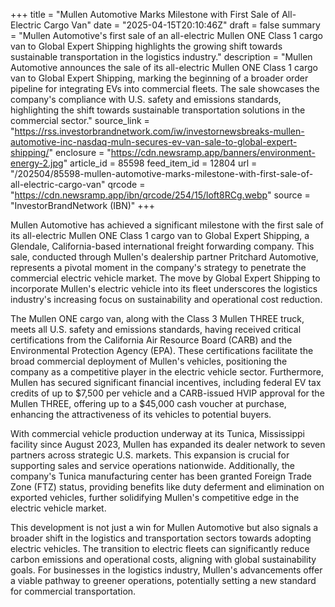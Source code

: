 +++
title = "Mullen Automotive Marks Milestone with First Sale of All-Electric Cargo Van"
date = "2025-04-15T20:10:46Z"
draft = false
summary = "Mullen Automotive's first sale of an all-electric Mullen ONE Class 1 cargo van to Global Expert Shipping highlights the growing shift towards sustainable transportation in the logistics industry."
description = "Mullen Automotive announces the sale of its all-electric Mullen ONE Class 1 cargo van to Global Expert Shipping, marking the beginning of a broader order pipeline for integrating EVs into commercial fleets. The sale showcases the company's compliance with U.S. safety and emissions standards, highlighting the shift towards sustainable transportation solutions in the commercial sector."
source_link = "https://rss.investorbrandnetwork.com/iw/investornewsbreaks-mullen-automotive-inc-nasdaq-muln-secures-ev-van-sale-to-global-expert-shipping/"
enclosure = "https://cdn.newsramp.app/banners/environment-energy-2.jpg"
article_id = 85598
feed_item_id = 12804
url = "/202504/85598-mullen-automotive-marks-milestone-with-first-sale-of-all-electric-cargo-van"
qrcode = "https://cdn.newsramp.app/ibn/qrcode/254/15/loft8RCg.webp"
source = "InvestorBrandNetwork (IBN)"
+++

<p>Mullen Automotive has achieved a significant milestone with the first sale of its all-electric Mullen ONE Class 1 cargo van to Global Expert Shipping, a Glendale, California-based international freight forwarding company. This sale, conducted through Mullen's dealership partner Pritchard Automotive, represents a pivotal moment in the company's strategy to penetrate the commercial electric vehicle market. The move by Global Expert Shipping to incorporate Mullen's electric vehicle into its fleet underscores the logistics industry's increasing focus on sustainability and operational cost reduction.</p><p>The Mullen ONE cargo van, along with the Class 3 Mullen THREE truck, meets all U.S. safety and emissions standards, having received critical certifications from the California Air Resource Board (CARB) and the Environmental Protection Agency (EPA). These certifications facilitate the broad commercial deployment of Mullen's vehicles, positioning the company as a competitive player in the electric vehicle sector. Furthermore, Mullen has secured significant financial incentives, including federal EV tax credits of up to $7,500 per vehicle and a CARB-issued HVIP approval for the Mullen THREE, offering up to a $45,000 cash voucher at purchase, enhancing the attractiveness of its vehicles to potential buyers.</p><p>With commercial vehicle production underway at its Tunica, Mississippi facility since August 2023, Mullen has expanded its dealer network to seven partners across strategic U.S. markets. This expansion is crucial for supporting sales and service operations nationwide. Additionally, the company's Tunica manufacturing center has been granted Foreign Trade Zone (FTZ) status, providing benefits like duty deferment and elimination on exported vehicles, further solidifying Mullen's competitive edge in the electric vehicle market.</p><p>This development is not just a win for Mullen Automotive but also signals a broader shift in the logistics and transportation sectors towards adopting electric vehicles. The transition to electric fleets can significantly reduce carbon emissions and operational costs, aligning with global sustainability goals. For businesses in the logistics industry, Mullen's advancements offer a viable pathway to greener operations, potentially setting a new standard for commercial transportation.</p>